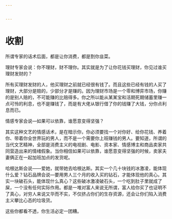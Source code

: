 ```yaml
---


---
```


# 收割

所谓专家的话术后面，都是让你消费，都是割你韭菜。

理财专家会说：你不理财，财不理你。其实就是为了让你花钱买理财，你见过谁买理财发财的？

所有买理财发财的人，他买理财之前就已经很有钱了。而且这些已经有钱的人买了理财，大部分是赔的，少部分才是赚的。因为理财市场是一个零和博弈市场，你赚的是别人赔的，不可能赚的比赔得多。你之所以能从某某宝和活期死期储蓄里赚一点可怜的利息，也不是赚钱了，而是有大佬从银行借了你的钱赚了大钱，分你点利息而已。

情感专家会说—如果可以依靠，谁愿意变得坚强？

其实这种文艺的情感话术，是在暗示你，你必须要找一个对你好、给你花钱、养着你、带着你全世界玩的男人，而不是一个需要你上班赚钱的男人。要知道，所谓的当代文艺精神，全部是消费主义的电视剧、电影、资本家、情感博主和商品卖家共同营造出来的情绪假象。当你相信如果可以依靠，谁愿意变得坚强的时候，卖家夫妻俩正在一起加班加点的发货呢。

哈根达斯会说——爱她，就带她去哈根达斯。其实一个几十块钱的冰激凌，能体现什么爱？钻石品牌会说—要用男人三个月的收入买的钻石，才能体现他的真心。其实一块破石头，能体现什么真心？这些破冰激凌破石头，一个吃到肚子里就成了屎，一个没有任何实际作用。都是一堆对富人来说无所谓，富人给你买了也证明不了真心，对穷人来说又华而不实，不仅挤占你们的生存资源，还会让你们陷入消费主义攀比心态的垃圾货。

这些你都看不透，你生活必定一团糟。
